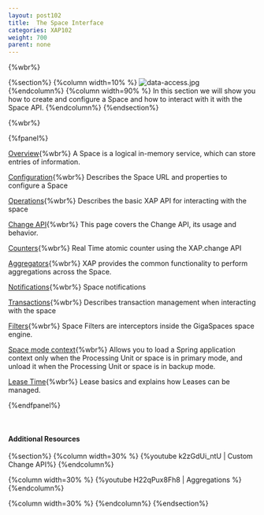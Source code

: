 ```yaml
---
layout: post102
title:  The Space Interface
categories: XAP102
weight: 700
parent: none
---
```


{%wbr%}

{%section%}
{%column width=10% %}
![data-access.jpg](/attachment_files/subject/data-access.png)
{%endcolumn%}
{%column width=90% %}
In this section we will show you how to create and configure a Space and how to interact with it with the Space API.
{%endcolumn%}
{%endsection%}

{%wbr%}

{%fpanel%}

[Overview](./the-gigaspace-interface.html){%wbr%}
A Space is a logical in-memory service, which can store entries of information.

[Configuration](./the-space-configuration.html){%wbr%}
Describes the Space URL and properties to configure a Space

[Operations](./the-space-operations.html){%wbr%}
Describes the basic XAP API for interacting with the space

[Change API](./change-api-overview.html){%wbr%}
This page covers the Change API, its usage and behavior.

[Counters](./the-space-counters.html){%wbr%}
Real Time atomic counter using the XAP.change API

[Aggregators](./aggregators.html){%wbr%}
XAP provides the common functionality to perform aggregations across the Space.

[Notifications](./the-space-notifications.html){%wbr%}
Space notifications

[Transactions](./the-space-transactions.html){%wbr%}
Describes transaction management when interacting with the space

[Filters](./the-space-filters.html){%wbr%}
Space Filters are interceptors inside the GigaSpaces space engine.

[Space mode context](./space-mode-context-loader.html){%wbr%}
Allows you to load a Spring application context only when the Processing Unit or space is in primary mode, and unload it when the Processing Unit or space is in backup mode.

[Lease Time](./leases-automatic-expiration.html){%wbr%}
Lease basics and explains how Leases can be managed.

{%endfpanel%}


<br>

#### Additional Resources


{%section%}
{%column width=30%  %}
{%youtube k2zGdUi_ntU | Custom Change API%}
{%endcolumn%}

{%column width=30%  %}
{%youtube H22qPux8Fh8 | Aggregations %}
{%endcolumn%}

{%column width=30%  %}
{%endcolumn%}
{%endsection%}




